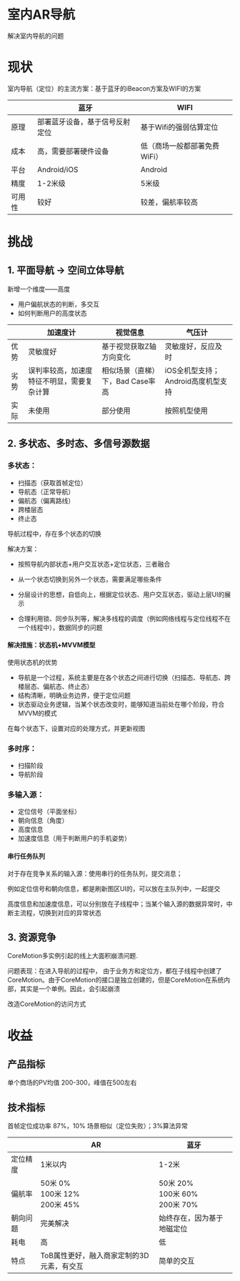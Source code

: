 # 室内AR导航

解决室内导航的问题

# 现状

室内导航（定位）的主流方案：基于蓝牙的iBeacon方案及WIFI的方案

|        | 蓝牙                           | WIFI                         |
| ------ | ------------------------------ | ---------------------------- |
| 原理   | 部署蓝牙设备，基于信号反射定位 | 基于Wifi的强弱估算定位       |
| 成本   | 高，需要部署硬件设备           | 低（商场一般都部署免费WiFi） |
| 平台   | Android/iOS                    | Android                      |
| 精度   | 1-2米级                        | 5米级                        |
| 可用性 | 较好                           | 较差，偏航率较高             |

# 挑战

## 1. 平面导航 -> 空间立体导航

新增一个维度——高度

- 用户偏航状态的判断，多交互
- 如何判断用户的高度状态

|      | 加速度计                                   | 视觉信息                         | 气压计                             |
| ---- | ------------------------------------------ | -------------------------------- | ---------------------------------- |
| 优势 | 灵敏度好                                   | 基于视觉获取Z轴方向变化          | 灵敏度好，反应及时                 |
| 劣势 | 误判率较高，加速度特征不明显，需要复杂计算 | 相似场景（直梯）下，Bad Case率高 | iOS全机型支持；Android高度机型支持 |
| 实际 | 未使用                                     | 部分使用                         | 按照机型使用                       |



## 2. 多状态、多时态、多信号源数据

### 多状态：

- 扫描态（获取首帧定位）
- 导航态（正常导航）
- 偏航态（偏离路线）
- 跨楼层态
- 终止态

导航过程中，存在多个状态的切换

解决方案：

- 按照导航内部状态+用户交互状态+定位状态，三者融合

- 从一个状态切换到另外一个状态，需要满足哪些条件
- 分层设计的思想，自低向上，根据定位状态、用户交互状态，驱动上层UI的展示
- 合理利用锁、同步队列等，解决多线程的调度（例如网络线程与定位线程不在一个线程中），数据同步的问题

#### 解决措施：状态机+MVVM模型

使用状态机的优势

- 导航是一个过程，系统主要是在各个状态之间进行切换（扫描态、导航态、跨楼层态、偏航态、终止态）
- 结构清晰，明确业务边界，便于定位问题
- 状态驱动业务逻辑，当某个状态改变时，能够知道当前处在哪个阶段，符合MVVM的模式

在每个状态下，设置对应的处理方式，并更新视图

### 多时序：

- 扫描阶段
- 导航阶段

### 多输入源：

- 定位信号（平面坐标）
- 朝向信息（角度）
- 高度信息
- 加速度信息（用于判断用户的手机姿势）

#### 串行任务队列

对于存在竞争关系的输入源：使用串行的任务队列，提交消息；

例如定位信号和朝向信息，都是刷新图区UI的，可以放在主队列中，一起提交

高度信息和加速度信息，可以分别放在子线程中；当某个输入源的数据异常时，中断主流程，切换到对应的异常状态



## 3. 资源竞争

CoreMotion多实例引起的线上大面积崩溃问题.

问题表现：在进入导航的过程中， 由于业务方和定位方，都在子线程中创建了CoreMotion。由于CoreMotion的接口是独立创建的，但是CoreMotion在系统内部，其实是一个单例。因此，会引起崩溃

改造CoreMotion的访问方式



# 收益

##  产品指标

单个商场的PV均值 200-300，峰值在500左右

## 技术指标

首帧定位成功率 87%，10% 场景相似（定位失败）；3%算法异常

|          | AR                                        | 蓝牙                                 |
| -------- | ----------------------------------------- | ------------------------------------ |
| 定位精度 | 1米以内                                   | 1-2米                                |
| 偏航率   | 50米 0%<br>100米  12%<br> 200米 45%       | 50米 20%<br>100米  60%<br> 200米 70% |
| 朝向问题 | 完美解决                                  | 始终存在，因为基于地磁定位           |
| 耗电     | 高                                        | 低                                   |
| 特点     | ToB属性更好，融入商家定制的3D元素，有交互 | 简单的交互                           |

